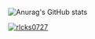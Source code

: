 
![Anurag's GitHub stats](https://github-readme-stats.vercel.app/api?username=hautoday&show_icons=true&theme=react)

<a href="" target="_blank">
    <img alt="rlcks0727" src="https://img.shields.io/badge/Gmail-EA4335?logo=rlcks0727@naver.com&logoColor=white"/>
</a>
